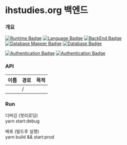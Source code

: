# ihstudies.org 백엔드

### 개요

[![Runtime Badge](https://img.shields.io/static/v1?label=Node.js%2014.16.0%20LTS&message=Runtime&logo=node.js&logoColor=white&labelColor=339933&color=grey&style=flat-square)](https://nodejs.org/ko/)
[![Language Badge](https://img.shields.io/static/v1?label=TypeScript&message=Language&logo=TypeScript&logoColor=white&labelColor=3178C6&color=grey&style=flat-square)](https://www.typescriptlang.org/)
[![BackEnd Badge](https://img.shields.io/static/v1?label=NestJS&message=BackEnd&logo=NestJS&logoColor=white&labelColor=E0234E&color=grey&style=flat-square)](https://nestjs.com/)
[![Database Mapper Badge](https://img.shields.io/static/v1?label=TypeORM&message=DB%20Mapper&logo=TypeORM&logoColor=white&labelColor=F20902&color=grey&style=flat-square)](https://typeorm.io/)
[![Database Badge](https://img.shields.io/static/v1?label=MariaDB&message=Database&logo=MariaDB&logoColor=white&labelColor=003545&color=grey&style=flat-square)](https://mariadb.org/download/)

[![Authentication Badge](https://img.shields.io/static/v1?label=Passport&logo=Passport&logoColor=white&message=Authentication&labelColor=35DF79&color=grey&style=flat-square)](http://www.passportjs.org/)
[![Authentication Badge](https://img.shields.io/static/v1?label=JSON%20Web%20Tokens&logo=JSON%20Web%20Tokens&logoColor=white&message=Authentication&labelColor=000000&color=grey&style=flat-square)](https://jwt.io/)

### API

| 이름 | 경로 | 목적 |
| ---- | ---- | ---- |
|      | /    |

### Run

디버깅 (핫리로딩)  
yarn start:debug

배포 (빌드후 실행)  
yarn build && start:prod
